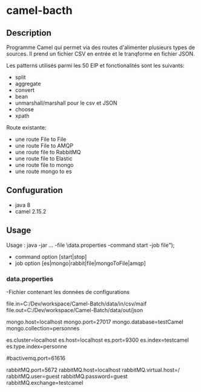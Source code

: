 # camel-bacth

## Description
Programme Camel qui permet via des routes d'alimenter plusieurs types de sources. 
Il prend un fichier CSV en entrée et le tranqforme en fichier JSON.

Les patterns utilisés parmi les 50 EIP et fonctionalités sont les suivants:
- split
- aggregate
- convert
- bean
- unmarshall/marshall pour le csv et JSON
- choose
- xpath

Route existante:
- une route File to File
- une route File to AMQP
- une route file to RabbitMQ
- une route file to Elastic
- une route file to mongo
- une route mongo to es

## Confuguration
- java 8
- camel 2.15.2

## Usage
Usage : java -jar ... -file <PATH>\\data.properties -command start -job file");

- command option [start|stop]
- job option [es|mongo|rabbit|file|mongoToFile|amqp]

### data.properties
-Fichier contenant les données de configurations

file.in=C:/Dev/workspace/Camel-Batch/data/in/csv/maif
file.out=C:/Dev/workspace/Camel-Batch/data/out/json

mongo.host=localhost
mongo.port=27017
mongo.database=testCamel
mongo.collection=personnes
	
es.cluster=localhost
es.host=localhost
es.port=9300
es.index=testcamel
es.type.index=personne

#bactivemq.port=61616

rabbitMQ.port=5672
rabbitMQ.host=localhost
rabbitMQ.virtual.host=/
rabbitMQ.user=guest
rabbitMQ.password=guest
rabbitMQ.exchange=testcamel


